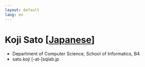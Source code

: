```yaml
---
layout: default
lang: en
---
```


# Koji Sato [[Japanese](./sato_koji)]

- Department of Computer Science, School of Informatics, B4
- sato.koji [-at-]sqlab.jp
